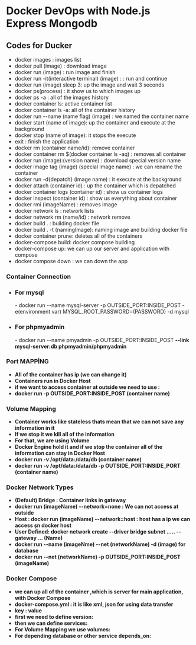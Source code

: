 # Docker DevOps with Node.js Express Mongodb

<h2>Codes for Ducker</h2>

- docker images : images list
- docker pull (image) : download image
- docker run (image) : run image and finish
- docker run -it(interactive terminal) (image) :  : run and continue
- docker run (image) sleep 3: up the image and wait 3 seconds
- docker ps(process) : it show us to which images up
- docker ps -a : all of the images history
- docker container ls: active container list
- docker container ls -a: all of the container history
- docker run --name (name flag) (image) : we named the container name
- docker start (name of image): up the container and execute at the background
- docker stop (name of image): it stops the execute
- exit : finish the application
- docker rm (container name/id): remove container
- docker container rm $(docker container ls -aq) : removes all container
- docker run (image):(version name) : download special version name
- docker image tag (image) (special image name) : we can rename the container
- docker run -d{depatch} (image name) : it execute at the background 
- docker attach (container id) : up the container which is depatched
- docker container logs (container id) : show us container logs
- docker inspect (container id) : show us everything about container
- docker rmi (imageName) : removes image
- docker network ls : network lists
- docker network rm (name/id) : network remove
- docker build . : building docker file
- docker build . -t (namingImage): naming image and building docker file
- docker container prune: deletes all of the containers
- docker-compose build: docker compose building
- docker-compose up: we can up our server and application with compose
- docker compose down : we can down the app
### Container Connection
- <h3>For mysql</h3>
  - docker run --name mysql-server -p OUTSIDE_PORT:INSIDE_POST -e(environment var) MYSQL_ROOT_PASSWORD=(PASSWORD) -d mysql
- <h3>For phpmyadmin</h3>
  - docker run --name pmyadmin -p OUTSIDE_PORT:INSIDE_POST <b>--link<b> mysql-server:db phpmyadmin/phpmyadmin

### Port MAPPİNG
- All of the container has ip (we can change it)
- Containers run in Docker Host
- if we want to access container at outside we need to use :
- docker run -p OUTSIDE_PORT:INSIDE_POST (container name)
### Volume Mapping 
- Container works like stateless thats mean that we can not save any information in it
- If we stop it we kill all of the information
- For that, we are using <b>Volume<b>
- Docker Engine hold it and if we stop the container all of the information can stay in Docker Host
- docker run -v /opt/data:/data/db (container name)
- docker run -v /opt/data:/data/db -p OUTSIDE_PORT:INSIDE_PORT (container name)
### Docker Network Types
- (Default) Bridge : Container links in gateway
- docker run (imageName) --network=none : We can not access at outside
- Host : docker run (imageName) --network=host : host has a ip we can access şn docker host
-  User Defined: docker network create --driver bridge subnet ..... --gateway ... (Name)
- docker run --name (imageNme) --net (networkName) -d (image) for database
- docker run --net (networkName) -p OUTSIDE_PORT:INSIDE_POST (imageName)
### Docker Compose
- we can up all of the container ,which is server for main application, with Docker Compose
- docker-compose.yml : it is like xml, json for using data transfer
- key : value
- first we need to define version:
- then we can define services:
- For Volume Mapping we use volumes:
- For depending database or other service depends_on:
